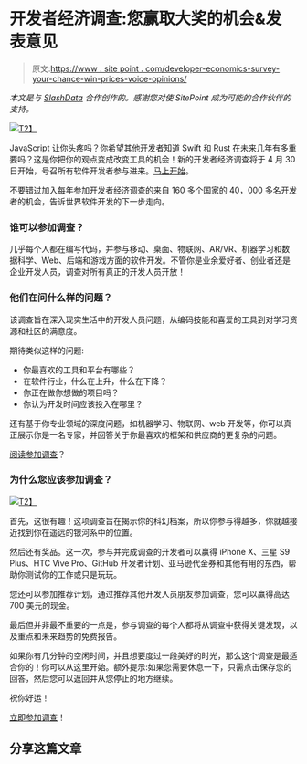 # 开发者经济调查:您赢取大奖的机会&发表意见

> 原文:[https://www . site point . com/developer-economics-survey-your-chance-win-prices-voice-opinions/](https://www.sitepoint.com/developer-economics-survey-your-chance-to-win-prizes-voice-opinions/)

*本文是与 [SlashData](http://vmob.me/DE2Q18Sitepoint?fl=en) 合作创作的。感谢您对使 SitePoint 成为可能的合作伙伴的支持。*

[![](../Images/511e358886319c50678b58e440e25675.png)T2】](http://vmob.me/DE2Q18Sitepoint?fl=en)

JavaScript 让你头疼吗？你希望其他开发者知道 Swift 和 Rust 在未来几年有多重要吗？这是你把你的观点变成改变工具的机会！新的开发者经济调查将于 4 月 30 日开始，号召所有软件开发者参与进来。[马上开始](http://vmob.me/DE2Q18Sitepoint?fl=en)。

不要错过加入每年参加开发者经济调查的来自 160 多个国家的 40，000 多名开发者的机会，告诉世界软件开发的下一步走向。

### 谁可以参加调查？

几乎每个人都在编写代码，并参与移动、桌面、物联网、AR/VR、机器学习和数据科学、Web、后端和游戏方面的软件开发。不管你是业余爱好者、创业者还是企业开发人员，调查对所有真正的开发人员开放！

### 他们在问什么样的问题？

该调查旨在深入现实生活中的开发人员问题，从编码技能和喜爱的工具到对学习资源和社区的满意度。

期待类似这样的问题:

*   你最喜欢的工具和平台有哪些？
*   在软件行业，什么在上升，什么在下降？
*   你正在做你想做的项目吗？
*   你认为开发时间应该投入在哪里？

还有基于你专业领域的深度问题，如机器学习、物联网、web 开发等，你可以真正展示你是一名专家，并回答关于你最喜欢的框架和供应商的更复杂的问题。

[阅读参加调查](http://vmob.me/DE2Q18Sitepoint?fl=en)？

### 为什么您应该参加调查？

[![](../Images/e0771373ade282ae6cd20c8cfc7fadba.png)T2】](http://vmob.me/DE2Q18Sitepoint?fl=en)

首先，这很有趣！这项调查旨在揭示你的科幻档案，所以你参与得越多，你就越接近找到你在遥远的银河系中的位置。

然后还有奖品。这一次，参与并完成调查的开发者可以赢得 iPhone X、三星 S9 Plus、HTC Vive Pro、GitHub 开发者计划、亚马逊代金券和其他有用的东西，帮助你测试你的工作或只是玩玩。

您还可以参加推荐计划，通过推荐其他开发人员朋友参加调查，您可以赢得高达 700 美元的现金。

最后但并非最不重要的一点是，参与调查的每个人都将从调查中获得关键发现，以及重点和未来趋势的免费报告。

如果你有几分钟的空闲时间，并且想要度过一段美好的时光，那么这个调查是最适合你的！你可以从这里开始。额外提示:如果您需要休息一下，只需点击保存您的回答，然后您可以返回并从您停止的地方继续。

祝你好运！

[立即参加调查](http://vmob.me/DE2Q18Sitepoint?fl=en)！

## 分享这篇文章